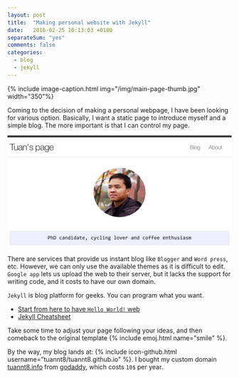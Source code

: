 ```yaml
---
layout: post
title:  "Making personal website with Jekyll"
date:   2016-02-25 10:13:03 +0100
separateSum: "yes"
comments: false
categories:
  - blog
  - jekyll
---
```


{% include image-caption.html  img="/img/main-page-thumb.jpg" width="350"%}

<!--more-->


Coming to the decision of making a personal webpage, I have been looking for various option. Basically, I want a static page to introduce myself and a simple blog. The more important is that I can control my page.

![My front page](/img/main-page.jpg)

There are services that provide us instant blog like `Blogger` and `Word press`, etc. However, we can only use the available themes as it is difficult to edit. `Google app` lets us upload the web to their server, but it lacks the support for writing code, and it costs to have our own domain.

`Jekyll` is blog platform for geeks. You can program what you want.

* [Start from here to have `Hello World!` web](https://jekyllrb.com)
* [Jekyll Cheatsheet](http://ricostacruz.com/cheatsheets/jekyll.html)

Take some time to adjust your page following your ideas, and then comeback to the original template {% include emoj.html name="smile" %}.

By the way, my blog lands at:
{% include icon-github.html username="tuannt8/tuannt8.github.io" %}. I bought my custom domain [tuannt8.info](http://www.tuannt8.info) from [godaddy](https://godaddy.com), which costs `10$` per year.
